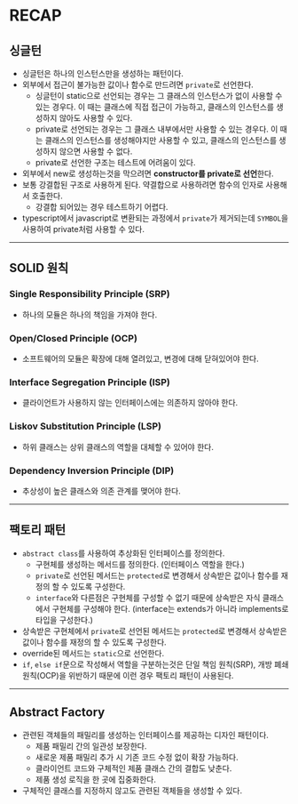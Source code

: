 # RECAP

## 싱글턴

- 싱글턴은 하나의 인스턴스만을 생성하는 패턴이다.
- 외부에서 접근이 불가능한 값이나 함수로 만드려면 `private`로 선언한다.
  - 싱글턴이 static으로 선언되는 경우는 그 클래스의 인스턴스가 없이 사용할 수 있는 경우다. 이 때는 클래스에 직접 접근이 가능하고, 클래스의 인스턴스를 생성하지 않아도 사용할 수 있다.
  - private로 선언되는 경우는 그 클래스 내부에서만 사용할 수 있는 경우다. 이 때는 클래스의 인스턴스를 생성해야지만 사용할 수 있고, 클래스의 인스턴스를 생성하지 않으면 사용할 수 없다.
  - private로 선언한 구조는 테스트에 어려움이 있다.
- 외부에서 new로 생성하는것을 막으려면 **constructor를 private로 선언**한다.
- 보통 강결합된 구조로 사용하게 된다. 약결합으로 사용하려면 함수의 인자로 사용해서 호출한다.
  - 강결합 되어있는 경우 테스트하기 어렵다.
- typescript에서 javascript로 변환되는 과정에서 `private`가 제거되는데 `SYMBOL`을 사용하여 private처럼 사용할 수 있다.

---

## SOLID 원칙

### Single Responsibility Principle (SRP)

- 하나의 모듈은 하나의 책임을 가져야 한다.

### Open/Closed Principle (OCP)

- 소프트웨어의 모듈은 확장에 대해 열려있고, 변경에 대해 닫혀있어야 한다.

### Interface Segregation Principle (ISP)

- 클라이언트가 사용하지 않는 인터페이스에는 의존하지 않아야 한다.

### Liskov Substitution Principle (LSP)

- 하위 클래스는 상위 클래스의 역할을 대체할 수 있어야 한다.

### Dependency Inversion Principle (DIP)

- 추상성이 높은 클래스와 의존 관계를 맺어야 한다.

---

## 팩토리 패턴

- `abstract class`를 사용하여 추상화된 인터페이스를 정의한다.
  - 구현체를 생성하는 메서드를 정의한다. (인터페이스 역할을 한다.)
  - `private`로 선언된 메서드는 `protected`로 변경해서 상속받은 값이나 함수를 재정의 할 수 있도록 구성한다.
  - `interface`와 다른점은 구현체를 구성할 수 없기 때문에 상속받은 자식 클래스에서 구현체를 구성해야 한다. (interface는 extends가 아니라 implements로 타입을 구성한다.)
- 상속받은 구현체에서 `private`로 선언된 메서드는 `protected`로 변경해서 상속받은 값이나 함수를 재정의 할 수 있도록 구성한다.
- override된 메서드는 `static`으로 선언한다.
- `if`, `else if`문으로 작성해서 역할을 구분하는것은 단일 책임 원칙(SRP), 개방 폐쇄 원칙(OCP)을 위반하기 때문에 이런 경우 팩토리 패턴이 사용된다.

---

## Abstract Factory

- 관련된 객체들의 패밀리를 생성하는 인터페이스를 제공하는 디자인 패턴이다.
  - 제품 패밀리 간의 일관성 보장한다.
  - 새로운 제품 패밀리 추가 시 기존 코드 수정 없이 확장 가능하다.
  - 클라이언트 코드와 구체적인 제품 클래스 간의 결합도 낮춘다.
  - 제품 생성 로직을 한 곳에 집중화한다.
- 구체적인 클래스를 지정하지 않고도 관련된 객체들을 생성할 수 있다.
